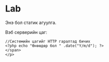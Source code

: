 # Lab

<!DOCTYPE html>
<!-- index.php -->
<html>
  <head>
   <meta charset="UTF-8">
  </head>
  <body>
    <!-- Статик болон динамик агуулгын ялгаа -->
    <p>Энэ бол статик агуулга.</p>
    <?php echo "PHP скриптээр, програмын кодоор үүсгэсэн динамик агуулга."; ?>
    <p>Вэб серверийн цаг: 
	<span>
	
	//Системийн цагийг HTTP гаралтад бичих
	<?php echo "Өнөөдөр бол " .date("Y/m/d"); ?>
	</span>
    </p>
  </body>
</html>

